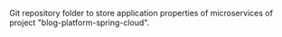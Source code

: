 Git repository folder to store application properties of microservices of project "blog-platform-spring-cloud".